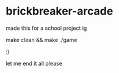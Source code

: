 # brickbreaker-arcade
made this for a school project ig

make clean && make
./game

:)




let me end it all please
